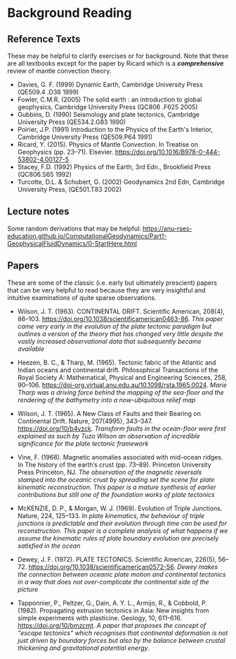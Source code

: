 # Background Reading 

<!--
Module i:

 - Bolt, B. (2004) Earthquakes, Freeman & Co. (QE534.3 .B65 2004)
 - Shearer, P.M. (1999) Introduction to Seismology, Cambridge University Press (QE534.2 .S455 1999) - available online as a pdf
 - Tkalcic, H. (2017) The Earth's inner core: revealed by observational seismology, Cambridge University Press, eBook access via Internet. ANU/ANV, ISBN 9781139583954

Module ii:
-->

## Reference Texts

These may be helpful to clarify exercises or for background. Note that these are all textbooks except for the paper by Ricard which is a ***comprehensive*** review of mantle convection theory.

 - Davies, G. F. (1999) Dynamic Earth, Cambridge University Press (QE509.4 .D38 1999)
 - Fowler, C.M.R. (2005) The solid earth : an introduction to global geophysics, Cambridge University Press (QC806 .F625 2005)
 - Gubbins, D. (1990) Seismology and plate tectonics, Cambridge University Press (QE534.2.G83 1990)
 - Poirier, J.P. (1991) Introduction to the Physics of the Earth's Interior, Cambridge University Press (QE509.P64 1991)
 - Ricard, Y. (2015). Physics of Mantle Convection. In Treatise on Geophysics (pp. 23–71). Elsevier. https://doi.org/10.1016/B978-0-444-53802-4.00127-5
 - Stacey, F.D. (1992) Physics of the Earth, 3rd Edn., Brookfield Press (QC806.S65 1992)
 - Turcotte, D.L. & Schubert, G. (2002) Geodynamics 2nd Edn, Cambridge University Press, (QE501.T83 2002) 

## Lecture notes

Some random derivations that may be helpful: https://anu-rses-education.github.io/ComputationalGeodynamics/Part1-GeophysicalFluidDynamics/0-StartHere.html


## Papers 

These are some of the classic (i.e. early but ultimately prescient) papers that can be very helpful to read because they are very insightful and intuitive examinations of quite sparse observations.

- Wilson, J. T. (1963). CONTINENTAL DRIFT. Scientific American, 208(4), 86–103. https://doi.org/10.1038/scientificamerican0463-86. *This paper came very early in the evolution of the plate tectonic paradigm but outlines a version of the theory that has changed very little despite the vastly increased observational data that subsequently became available*

- Heezen, B. C., & Tharp, M. (1965). Tectonic fabric of the Atlantic and Indian oceans and continental drift. Philosophical Transactions of the Royal Society A: Mathematical, Physical and Engineering Sciences, 258, 90–106. https://doi-org.virtual.anu.edu.au/10.1098/rsta.1965.0024. *Marie Tharp was a driving force behind the mapping of the sea-floor and the rendering of the bathymetry into a now-ubiquitous relief map*

- Wilson, J. T. (1965). A New Class of Faults and their Bearing on Continental Drift. Nature, 207(4995), 343–347. https://doi.org/10/b4vzck. *Transform faults in the ocean-floor were first explained as such by Tuzo Wilson an observation of incredible significance for the plate tectonic framework*

- Vine, F. (1968). Magnetic anomalies associated with mid-ocean ridges. In The history of the earth’s crust (pp. 73–89). Princeton University Press Princeton, NJ. *The observation of the magnetic reversals stamped into the oceanic crust by spreading set the scene for plate kinematic reconstruction. This paper is a mature synthesis of earlier contributions but still one of the foundation works of plate tectonics*

- McKENZIE, D. P., & Morgan, W. J. (1969). Evolution of Triple Junctions. Nature, 224, 125–133. *In plate kinematics, the behaviour of triple junctions is predictable and their evolution through time can be used for reconstruction. This paper is a complete analysis of what happens if we assume the kinematic rules of plate boundary evolution are precisely satisfied in the ocean*

- Dewey, J. F. (1972). PLATE TECTONICS. Scientific American, 226(5), 56–72. https://doi.org/10.1038/scientificamerican0572-56. *Dewey makes the connection between oceanic plate motion and continental tectonics in a way that does not over-complicate the continental side of the picture*

- Tapponnier, P., Peltzer, G., Dain, A. Y. L., Armijo, R., & Cobbold, P. (1982). Propagating extrusion tectonics in Asia: New insights from simple experiments with plasticine. Geology, 10, 611–616. https://doi.org/10/bmzcmt. *A paper that proposes the concept of "escape tectonics" which recognises that continental deformation is not just driven by boundary forces but also by the balance between crustal thickening and gravitational potential energy*.

